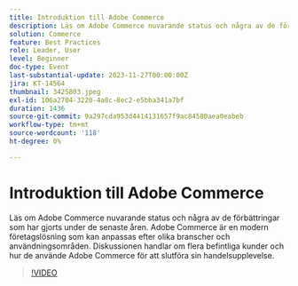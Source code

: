 ```yaml
---
title: Introduktion till Adobe Commerce
description: Läs om Adobe Commerce nuvarande status och några av de förbättringar som har gjorts under de senaste åren. Adobe Commerce är en modern företagslösning som kan anpassas efter olika branscher och användningsområden. Diskussionen handlar om flera befintliga kunder och hur de använde Adobe Commerce för att slutföra sin handelsupplevelse.
solution: Commerce
feature: Best Practices
role: Leader, User
level: Beginner
doc-type: Event
last-substantial-update: 2023-11-27T00:00:00Z
jira: KT-14564
thumbnail: 3425803.jpeg
exl-id: 106a2704-3220-4a8c-8ec2-e5bba341a7bf
duration: 1436
source-git-commit: 9a297cda953d4414131657f9ac84580aea0eabeb
workflow-type: tm+mt
source-wordcount: '118'
ht-degree: 0%

---
```


# Introduktion till Adobe Commerce

Läs om Adobe Commerce nuvarande status och några av de förbättringar som har gjorts under de senaste åren. Adobe Commerce är en modern företagslösning som kan anpassas efter olika branscher och användningsområden. Diskussionen handlar om flera befintliga kunder och hur de använde Adobe Commerce för att slutföra sin handelsupplevelse.

>[!VIDEO](https://video.tv.adobe.com/v/3425803/?learn=on)
